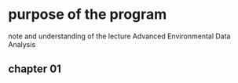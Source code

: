 # purpose of the program
note and understanding of the lecture Advanced Environmental Data Analysis
## chapter 01
